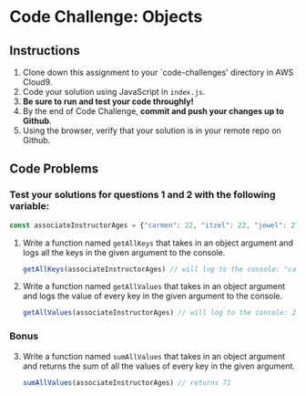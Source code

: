 # Code Challenge: Objects

## Instructions

1. Clone down this assignment to your `code-challenges' directory in AWS Cloud9.  
2. Code your solution using JavaScript in `index.js`. 
3. **Be sure to run and test your code throughly!**
4. By the end of Code Challenge, **commit and push your changes up to Github**.
5. Using the browser, verify that your solution is in your remote repo on Github.

## Code Problems

### **Test your solutions for questions 1 and 2 with the following variable:** 
```javascript
const associateInstructorAges = {"carmen": 22, "itzel": 22, "jowel": 27}
```

1. Write a function named `getAllKeys` that takes in an object argument and logs all the keys in the given argument to the console.

    ```javascript
    getAllKeys(associateInstructorAges) // will log to the console: "carmen", "itzel", "jowel"
    ```
    
2. Write a function named `getAllValues` that takes in an object argument and logs the value of every key in the given argument to the console.

    ```javascript
    getAllValues(associateInstructorAges) // will log to the console: 22, 22, 27
    ```
    
### Bonus
3. Write a function named `sumAllValues` that takes in an object argument and returns the sum of all the values of every key in the given argument. 
    ```javascript
    sumAllValues(associateInstructorAges) // returns 71
    ```
